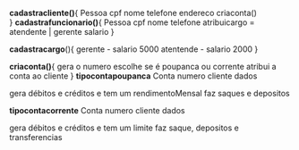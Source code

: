 **cadastracliente()**{
    Pessoa
        cpf
        nome
        telefone
    endereco
    criaconta()    
}
**cadastrafuncionario()**{
    Pessoa
        cpf
        nome
        telefone
    atribuicargo = atendente | gerente
    salario
}

**cadastracargo**(){
    gerente - salario 5000
    atentende - salario 2000
}

**criaconta()**{
    gera o numero
    escolhe se é poupanca ou corrente
    atribui a conta ao cliente
}
**tipocontapoupanca**
    Conta
        numero
    cliente
        dados
        
gera débitos e créditos e tem um rendimentoMensal
faz saques e depositos

**tipocontacorrente**
    Conta
        numero
    cliente
        dados

gera débitos e créditos e tem um limite
faz saque, depositos e transferencias



